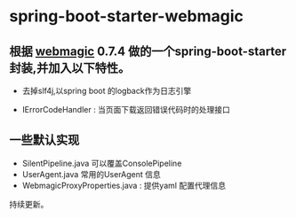 # spring-boot-starter-webmagic

## 根据 [webmagic](https://github.com/code4craft/webmagic) 0.7.4 做的一个spring-boot-starter封装,并加入以下特性。

- 去掉slf4j,以spring boot 的logback作为日志引擎

- IErrorCodeHandler : 当页面下载返回错误代码时的处理接口

## 一些默认实现

- SilentPipeline.java 可以覆盖ConsolePipeline
- UserAgent.java 常用的UserAgent 信息
- WebmagicProxyProperties.java : 提供yaml 配置代理信息

持续更新。

